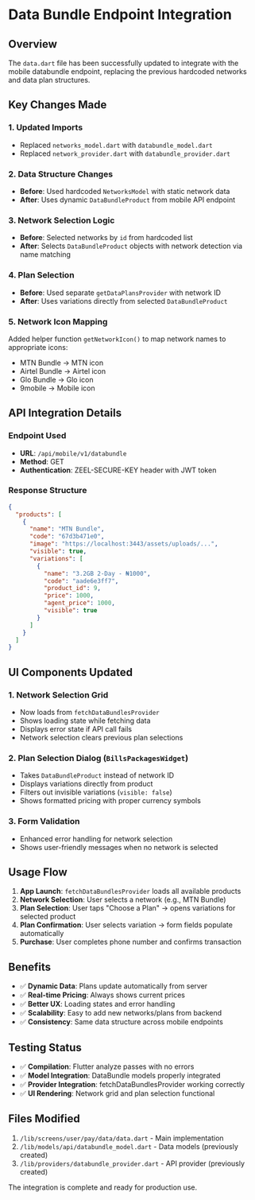 # Data Bundle Endpoint Integration

## Overview
The `data.dart` file has been successfully updated to integrate with the mobile databundle endpoint, replacing the previous hardcoded networks and data plan structures.

## Key Changes Made

### 1. Updated Imports
- Replaced `networks_model.dart` with `databundle_model.dart`
- Replaced `network_provider.dart` with `databundle_provider.dart`

### 2. Data Structure Changes
- **Before**: Used hardcoded `NetworksModel` with static network data
- **After**: Uses dynamic `DataBundleProduct` from mobile API endpoint

### 3. Network Selection Logic
- **Before**: Selected networks by `id` from hardcoded list
- **After**: Selects `DataBundleProduct` objects with network detection via name matching

### 4. Plan Selection
- **Before**: Used separate `getDataPlansProvider` with network ID
- **After**: Uses variations directly from selected `DataBundleProduct`

### 5. Network Icon Mapping
Added helper function `getNetworkIcon()` to map network names to appropriate icons:
- MTN Bundle → MTN icon
- Airtel Bundle → Airtel icon  
- Glo Bundle → Glo icon
- 9mobile → Mobile icon

## API Integration Details

### Endpoint Used
- **URL**: `/api/mobile/v1/databundle`
- **Method**: GET
- **Authentication**: ZEEL-SECURE-KEY header with JWT token

### Response Structure
```json
{
  "products": [
    {
      "name": "MTN Bundle",
      "code": "67d3b471e0",
      "image": "https://localhost:3443/assets/uploads/...",
      "visible": true,
      "variations": [
        {
          "name": "3.2GB 2-Day - ₦1000",
          "code": "aade6e3ff7",
          "product_id": 9,
          "price": 1000,
          "agent_price": 1000,
          "visible": true
        }
      ]
    }
  ]
}
```

## UI Components Updated

### 1. Network Selection Grid
- Now loads from `fetchDataBundlesProvider`
- Shows loading state while fetching data
- Displays error state if API call fails
- Network selection clears previous plan selections

### 2. Plan Selection Dialog (`BillsPackagesWidget`)
- Takes `DataBundleProduct` instead of network ID
- Displays variations directly from product
- Filters out invisible variations (`visible: false`)
- Shows formatted pricing with proper currency symbols

### 3. Form Validation
- Enhanced error handling for network selection
- Shows user-friendly messages when no network is selected

## Usage Flow

1. **App Launch**: `fetchDataBundlesProvider` loads all available products
2. **Network Selection**: User selects a network (e.g., MTN Bundle)
3. **Plan Selection**: User taps "Choose a Plan" → opens variations for selected product
4. **Plan Confirmation**: User selects variation → form fields populate automatically
5. **Purchase**: User completes phone number and confirms transaction

## Benefits

- ✅ **Dynamic Data**: Plans update automatically from server
- ✅ **Real-time Pricing**: Always shows current prices
- ✅ **Better UX**: Loading states and error handling
- ✅ **Scalability**: Easy to add new networks/plans from backend
- ✅ **Consistency**: Same data structure across mobile endpoints

## Testing Status

- ✅ **Compilation**: Flutter analyze passes with no errors
- ✅ **Model Integration**: DataBundle models properly integrated
- ✅ **Provider Integration**: fetchDataBundlesProvider working correctly
- ✅ **UI Rendering**: Network grid and plan selection functional

## Files Modified

1. `/lib/screens/user/pay/data/data.dart` - Main implementation
2. `/lib/models/api/databundle_model.dart` - Data models (previously created)
3. `/lib/providers/databundle_provider.dart` - API provider (previously created)

The integration is complete and ready for production use.